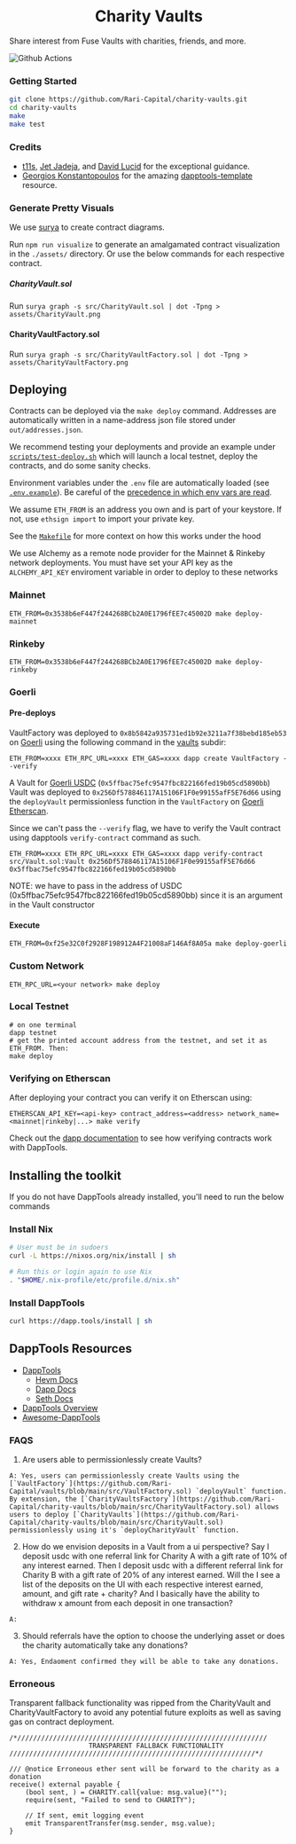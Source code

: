 # <h1 align="center"> Charity Vaults </h1>

Share interest from Fuse Vaults with charities, friends, and more.

![Github Actions](https://github.com/Rari-Capital/charity-vaults/workflows/Tests/badge.svg)

### Getting Started

```sh
git clone https://github.com/Rari-Capital/charity-vaults.git
cd charity-vaults
make
make test
```


### Credits

- [t11s](https://twitter.com/transmissions11), [Jet Jadeja](https://twitter.com/JetJadeja), and [David Lucid](https://twitter.com/davidlucid) for the exceptional guidance.
- [Georgios Konstantopoulos](https://github.com/gakonst) for the amazing [dapptools-template](https://github.com/gakonst/dapptools-template) resource.


### Generate Pretty Visuals

We use [surya](https://github.com/ConsenSys/surya) to create contract diagrams.

Run `npm run visualize` to generate an amalgamated contract visualization in the `./assets/` directory. Or use the below commands for each respective contract.

##### CharityVault.sol

Run `surya graph -s src/CharityVault.sol | dot -Tpng > assets/CharityVault.png`

#### CharityVaultFactory.sol

Run `surya graph -s src/CharityVaultFactory.sol | dot -Tpng > assets/CharityVaultFactory.png`


## Deploying

Contracts can be deployed via the `make deploy` command. Addresses are automatically
written in a name-address json file stored under `out/addresses.json`.

We recommend testing your deployments and provide an example under [`scripts/test-deploy.sh`](./scripts/test-deploy.sh)
which will launch a local testnet, deploy the contracts, and do some sanity checks.

Environment variables under the `.env` file are automatically loaded (see [`.env.example`](./.env.example)).
Be careful of the [precedence in which env vars are read](https://github.com/dapphub/dapptools/tree/2cf441052489625f8635bc69eb4842f0124f08e4/src/dapp#precedence).

We assume `ETH_FROM` is an address you own and is part of your keystore.
If not, use `ethsign import` to import your private key.

See the [`Makefile`](./Makefile#25) for more context on how this works under the hood

We use Alchemy as a remote node provider for the Mainnet & Rinkeby network deployments.
You must have set your API key as the `ALCHEMY_API_KEY` enviroment variable in order to
deploy to these networks

### Mainnet

```
ETH_FROM=0x3538b6eF447f244268BCb2A0E1796fEE7c45002D make deploy-mainnet
```

### Rinkeby

```
ETH_FROM=0x3538b6eF447f244268BCb2A0E1796fEE7c45002D make deploy-rinkeby
```

### Goerli

#### Pre-deploys

VaultFactory was deployed to `0x8b5842a935731ed1b92e3211a7f38bebd185eb53` on [Goerli](https://goerli.etherscan.io/address/0x8b5842a935731ed1b92e3211a7f38bebd185eb53) using the following command in the [vaults](./lib/vaults) subdir:

```
ETH_FROM=xxxx ETH_RPC_URL=xxxx ETH_GAS=xxxx dapp create VaultFactory --verify
```

A Vault for [Goerli USDC](https://goerli.etherscan.io/token/0x5ffbac75efc9547fbc822166fed19b05cd5890bb) (`0x5ffbac75efc9547fbc822166fed19b05cd5890bb`) Vault was deployed to `0x256Df578846117A15106F1F0e99155afF5E76d66` using the `deployVault` permissionless function in the `VaultFactory` on [Goerli Etherscan](https://goerli.etherscan.io/address/0x256Df578846117A15106F1F0e99155afF5E76d66).


Since we can't pass the `--verify` flag, we have to verify the Vault contract using dapptools `verify-contract` command as such.

```
ETH_FROM=xxxx ETH_RPC_URL=xxxx ETH_GAS=xxxx dapp verify-contract src/Vault.sol:Vault 0x256Df578846117A15106F1F0e99155afF5E76d66 0x5ffbac75efc9547fbc822166fed19b05cd5890bb
```
NOTE: we have to pass in the address of USDC (0x5ffbac75efc9547fbc822166fed19b05cd5890bb) since it is an argument in the Vault constructor

#### Execute

```
ETH_FROM=0xf25e32C0f2928F198912A4F21008aF146Af8A05a make deploy-goerli
```

### Custom Network

```
ETH_RPC_URL=<your network> make deploy
```

### Local Testnet

```
# on one terminal
dapp testnet
# get the printed account address from the testnet, and set it as ETH_FROM. Then:
make deploy
```

### Verifying on Etherscan

After deploying your contract you can verify it on Etherscan using:

```
ETHERSCAN_API_KEY=<api-key> contract_address=<address> network_name=<mainnet|rinkeby|...> make verify
```

Check out the [dapp documentation](https://github.com/dapphub/dapptools/tree/master/src/dapp#dapp-verify-contract) to see how
verifying contracts work with DappTools.

## Installing the toolkit

If you do not have DappTools already installed, you'll need to run the below
commands

### Install Nix

```sh
# User must be in sudoers
curl -L https://nixos.org/nix/install | sh

# Run this or login again to use Nix
. "$HOME/.nix-profile/etc/profile.d/nix.sh"
```

### Install DappTools

```sh
curl https://dapp.tools/install | sh
```

## DappTools Resources

* [DappTools](https://dapp.tools)
    * [Hevm Docs](https://github.com/dapphub/dapptools/blob/master/src/hevm/README.md)
    * [Dapp Docs](https://github.com/dapphub/dapptools/tree/master/src/dapp/README.md)
    * [Seth Docs](https://github.com/dapphub/dapptools/tree/master/src/seth/README.md)
* [DappTools Overview](https://www.youtube.com/watch?v=lPinWgaNceM)
* [Awesome-DappTools](https://github.com/rajivpo/awesome-dapptools)



### FAQS

1. Are users able to permissionlessly create Vaults?
```
A: Yes, users can permissionlessly create Vaults using the [`VaultFactory`](https://github.com/Rari-Capital/vaults/blob/main/src/VaultFactory.sol) `deployVault` function. By extension, the [`CharityVaultsFactory`](https://github.com/Rari-Capital/charity-vaults/blob/main/src/CharityVaultFactory.sol) allows users to deploy [`CharityVaults`](https://github.com/Rari-Capital/charity-vaults/blob/main/src/CharityVault.sol) permissionlessly using it's `deployCharityVault` function.
```

2. How do we envision deposits in a Vault from a ui perspective?
Say I deposit usdc with one referral link for Charity A with a gift rate of 10% of any interest earned.
Then I deposit usdc with a different referral link for Charity B with a gift rate of 20% of any interest earned.
Will the I see a list of the deposits on the UI with each respective interest earned, amount, and gift rate + charity? And I basically have the ability to withdraw x amount from each deposit in one transaction?
```
A:
```

3. Should referrals have the option to choose the underlying asset or does the charity automatically take any donations?
```
A: Yes, Endaoment confirmed they will be able to take any donations.
```


### Erroneous

Transparent fallback functionality was ripped from the CharityVault and CharityVaultFactory to avoid any potential future exploits as well as saving gas on contract deployment.

```
/*///////////////////////////////////////////////////////////////
                    TRANSPARENT FALLBACK FUNCTIONALITY
//////////////////////////////////////////////////////////////*/

/// @notice Erroneous ether sent will be forward to the charity as a donation
receive() external payable {
    (bool sent, ) = CHARITY.call{value: msg.value}("");
    require(sent, "Failed to send to CHARITY");

    // If sent, emit logging event
    emit TransparentTransfer(msg.sender, msg.value);
}
```
